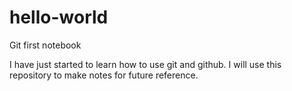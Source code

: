 # hello-world
Git first notebook

I have just started to learn how to use git and github.
I will use this repository to make notes for future reference.
